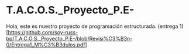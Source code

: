 # T.A.C.O.S._Proyecto_P.E-
Hola, este es nuestro proyecto de programación estructurada.
(entrega 1)[https://github.com/soy-russ-bp/T.A.C.O.S._Proyecto_P.E-/blob/Revisi%C3%B3n-0/Entrega1_M%C3%B3dulos.pdf]

